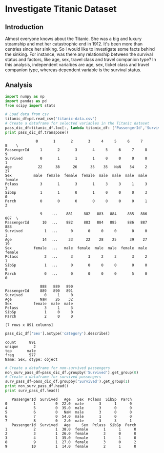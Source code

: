 # Investigate Titanic Dataset

## Introduction  
Almost everyone knows about the Titanic. She was a big and luxury steamship and met her catastrophic end in 1912. It's been more than centries since her sinking. So I would like to investigate some facts behind the sinking. For instance, was there any relationship between the survival status and factors, like age, sex, travel class and travel companion type? In this analysis, independent varialbes are age, sex, ticket class and travel companion type, whereas dependent variable is the survival status.

## Analysis
```python
import numpy as np
import pandas as pd
from scipy import stats
```
```python
# Load data from csv
titanic_df=pd.read_csv('titanic-data.csv')
# Create a dataframe for selected variables in the Titanic dataset
pass_dic_df=titanic_df.loc[:, lambda titanic_df: ['PassengerId','Survived', 'Age', 'Sex', 'Pclass', 'SibSp', 'Parch']]
print pass_dic_df.transpose()
```

```
              0       1       2       3     4     5     6     7       8    \
PassengerId     1       2       3       4     5     6     7     8       9   
Survived        0       1       1       1     0     0     0     0       1   
Age            22      38      26      35    35   NaN    54     2      27   
Sex          male  female  female  female  male  male  male  male  female   
Pclass          3       1       3       1     3     3     1     3       3   
SibSp           1       1       0       1     0     0     0     3       0   
Parch           0       0       0       0     0     0     0     1       2   

                9    ...    881     882   883   884     885   886     887  \
PassengerId      10  ...    882     883   884   885     886   887     888   
Survived          1  ...      0       0     0     0       0     0       1   
Age              14  ...     33      22    28    25      39    27      19   
Sex          female  ...   male  female  male  male  female  male  female   
Pclass            2  ...      3       3     2     3       3     2       1   
SibSp             1  ...      0       0     0     0       0     0       0   
Parch             0  ...      0       0     0     0       5     0       0   

                888   889   890  
PassengerId     889   890   891  
Survived          0     1     0  
Age             NaN    26    32  
Sex          female  male  male  
Pclass            3     1     3  
SibSp             1     0     0  
Parch             2     0     0  

[7 rows x 891 columns]
```

```python
pass_dic_df['Sex'].astype('category').describe()
```
```
count      891
unique       2
top       male
freq       577
Name: Sex, dtype: object
```
```python
# Create a dataframe for non-survived passengers
non_surv_pass_df=pass_dic_df.groupby('Survived').get_group(0)
# Create a dataframe for survived passengers
surv_pass_df=pass_dic_df.groupby('Survived').get_group(1)
print non_surv_pass_df.head()
print surv_pass_df.head()
```
```
   PassengerId  Survived   Age   Sex  Pclass  SibSp  Parch
0            1         0  22.0  male       3      1      0
4            5         0  35.0  male       3      0      0
5            6         0   NaN  male       3      0      0
6            7         0  54.0  male       1      0      0
7            8         0   2.0  male       3      3      1
   PassengerId  Survived   Age     Sex  Pclass  SibSp  Parch
1            2         1  38.0  female       1      1      0
2            3         1  26.0  female       3      0      0
3            4         1  35.0  female       1      1      0
8            9         1  27.0  female       3      0      2
9           10         1  14.0  female       2      1      0
```
```python

```
```python
```
```python
```
```python
```
```python
```
```python
```
